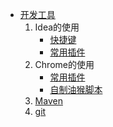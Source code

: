 * [开发工具](/doc/devtools/)
    1. Idea的使用
        * [快捷键](/doc/devtools/idea/hotkeys)
        * [常用插件](/doc/devtools/idea/plugin)
    2. Chrome的使用
        * [常用插件](/doc/devtools/chrome/pulgin.md)
        * [自制油猴脚本](/doc/devtools/chrome/script.md)
    3. [Maven](/doc/devtools/maven/maven.md)
    3. [git](/doc/devtools/git/git.md)